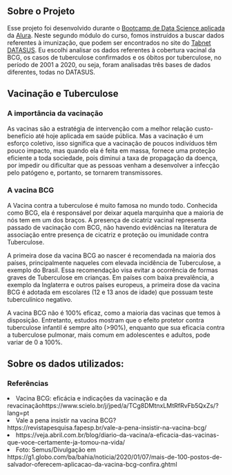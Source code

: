 


<h2> Sobre o Projeto</h2>

<p> Esse projeto foi desenvolvido durante o <a href="https://www.alura.com.br/bootcamp/data-science-aplicada/matriculas-abertas" target="_blank">Bootcamp de Data Science aplicada</a> da <a href="https://www.alura.com.br/" target="_blank">Alura</a>. Neste segundo módulo do curso, fomos instruídos a buscar dados referentes à imunização, que podem ser encontrados no site do <a href="http://tabnet.datasus.gov.br/cgi/menu_tabnet_php.htm#" target="_blank">Tabnet DATASUS</a>. Eu escolhi analisar os dados referentes à cobertura vacinal da BCG, os casos de tuberculose confirmados e os óbitos por tuberculose, no período de 2001 a 2020, ou seja, foram analisadas três bases de dados diferentes, todas no DATASUS.

<h2>Vacinação e Tuberculose</h2>

<h3> A importância da vacinação</h3>
<p>As vacinas são a estratégia de intervenção com a melhor relação custo-benefício até hoje aplicada em saúde pública. Mas a vacinação é um esforço coletivo, isso significa que a vacinação de poucos indivíduos têm pouco impacto, mas quando ela é feita em massa, fornece uma proteção eficiente a toda sociedade, pois diminui a taxa de propagação da doença, por impedir ou dificultar que as pessoas venham a desenvolver a infecção pelo patógeno e, portanto, se tornarem transmissores. </p>
 

<h3> A vacina BCG</h3>

<p> A Vacina contra a tuberculose é muito famosa no mundo todo. Conhecida como BCG, ela é responsável por deixar aquela marquinha que a maioria de nós tem em um dos braços. 
 A presença de cicatriz vacinal representa passado de vacinação com BCG, não havendo evidências na literatura de associação entre presença de cicatriz e proteção ou imunidade contra Tuberculose.</p>
<p> A primeira dose da vacina BCG ao nascer é recomendada na maioria dos países, principalmente naqueles com elevada incidência de Tuberculose, a exemplo do Brasil. Essa recomendação visa evitar a ocorrência de formas graves de Tuberculose em crianças. Em países com baixa prevalência, a exemplo da Inglaterra e outros países europeus, a primeira dose da vacina BCG é adotada em escolares (12 e 13 anos de idade) que possuam teste tuberculínico negativo.</p>
<p> A vacina BCG não é 100% eficaz, como a maioria das vacinas que temos à disposição. Entretanto, estudos mostram que o efeito protetor contra tuberculose infantil é sempre alto (>90%), enquanto que sua eficacia contra a tuberculose pulmonar, mais comum em adolescentes e adultos, pode variar de 0 a 100%. 

<h2>Sobre os dados utilizados:</h2>



















<h3> Referências</h3>
 <li>Vacina BCG: eficácia e indicações da vacinação e da revacinaçãohttps://www.scielo.br/j/jped/a/TCg8DMtnxLMtRfRvFb5QxZs/?lang=pt</li>
 <li> Vale a pena insistir na vacina BCG? https://revistapesquisa.fapesp.br/vale-a-pena-insistir-na-vacina-bcg/</li>
 <li> https://veja.abril.com.br/blog/diario-da-vacina/a-eficacia-das-vacinas-que-voce-certamente-ja-tomou-na-vida/</li>
  <li>Foto: Semus/Divulgação em https://g1.globo.com/ba/bahia/noticia/2020/01/07/mais-de-100-postos-de-salvador-oferecem-aplicacao-da-vacina-bcg-confira.ghtml</li>
